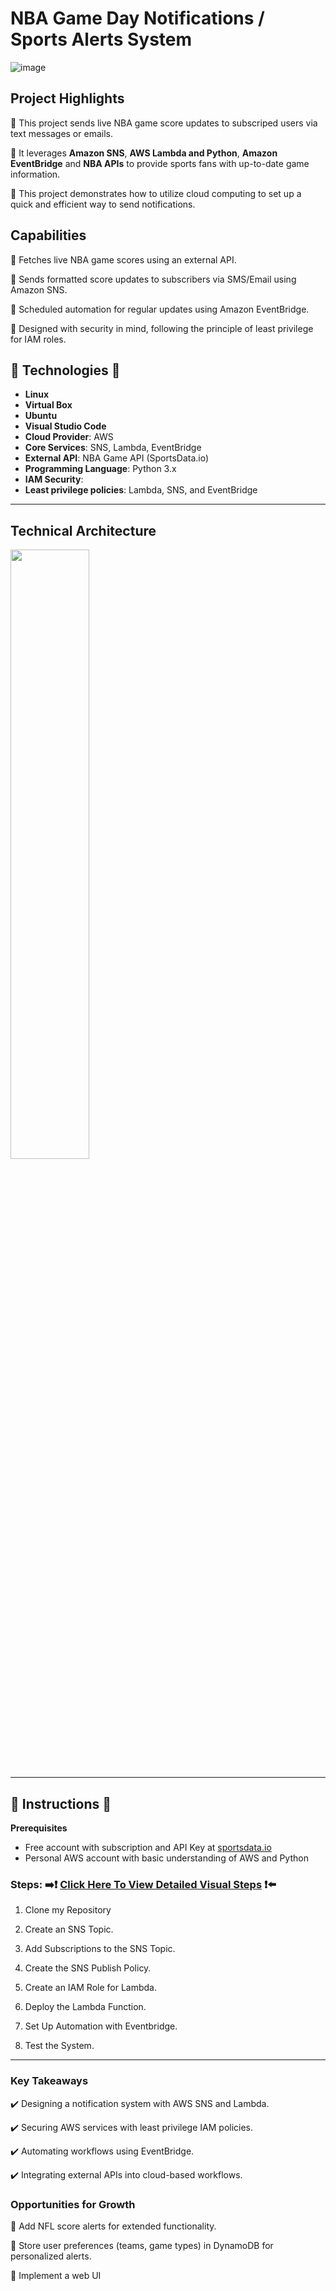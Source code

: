 # NBA Game Day Notifications / Sports Alerts System
![image](https://github.com/user-attachments/assets/c61dd22f-7bfe-4b7e-8208-bb224459bd6f)





## **Project Highlights**
🏀 This project sends live NBA game score updates to subscriped users via text messages or emails.

🏀 It leverages **Amazon SNS**, **AWS Lambda and Python**, **Amazon EventBridge** and **NBA APIs** to provide sports fans with up-to-date game information. 

🏀 This project demonstrates how to utilize cloud computing to set up a quick and efficient way to send notifications.



## **Capabilities**
🔧 Fetches live NBA game scores using an external API.

🔧 Sends formatted score updates to subscribers via SMS/Email using Amazon SNS.

🔧 Scheduled automation for regular updates using Amazon EventBridge.

🔧 Designed with security in mind, following the principle of least privilege for IAM roles.




## **🚨 Technologies 🚨**
- **Linux**
- **Virtual Box**
- **Ubuntu**
- **Visual Studio Code**
- **Cloud Provider**: AWS
- **Core Services**: SNS, Lambda, EventBridge
- **External API**: NBA Game API (SportsData.io)
- **Programming Language**: Python 3.x
- **IAM Security**:
- **Least privilege policies**: Lambda, SNS, and EventBridge




---

## **Technical Architecture**
<img src="https://github.com/user-attachments/assets/5e19635e-0685-4c07-9601-330f7d1231f9" width="50%" />




---


## **👀 Instructions 👀**   

**Prerequisites**
- Free account with subscription and API Key at [sportsdata.io](https://sportsdata.io/)
- Personal AWS account with basic understanding of AWS and Python

### **Steps:** ➡️❗ [Click Here To View Detailed Visual Steps](https://github.com/MJaloui/game-day-notifications/blob/main/VisualStepsHere.md) ❗⬅️

1. Clone my Repository


2. Create an SNS Topic.


3. Add Subscriptions to the SNS Topic.


4. Create the SNS Publish Policy.


5. Create an IAM Role for Lambda.


6. Deploy the Lambda Function.



7. Set Up Automation with Eventbridge.



8. Test the System.


---

### **Key Takeaways**
✔️ Designing a notification system with AWS SNS and Lambda.

✔️ Securing AWS services with least privilege IAM policies.

✔️ Automating workflows using EventBridge.

✔️ Integrating external APIs into cloud-based workflows.


### **Opportunities for Growth**
🌱 Add NFL score alerts for extended functionality.

🌱 Store user preferences (teams, game types) in DynamoDB for personalized alerts.

🌱 Implement a web UI
